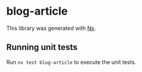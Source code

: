 # blog-article

This library was generated with [Nx](https://nx.dev).

## Running unit tests

Run `nx test blog-article` to execute the unit tests.
